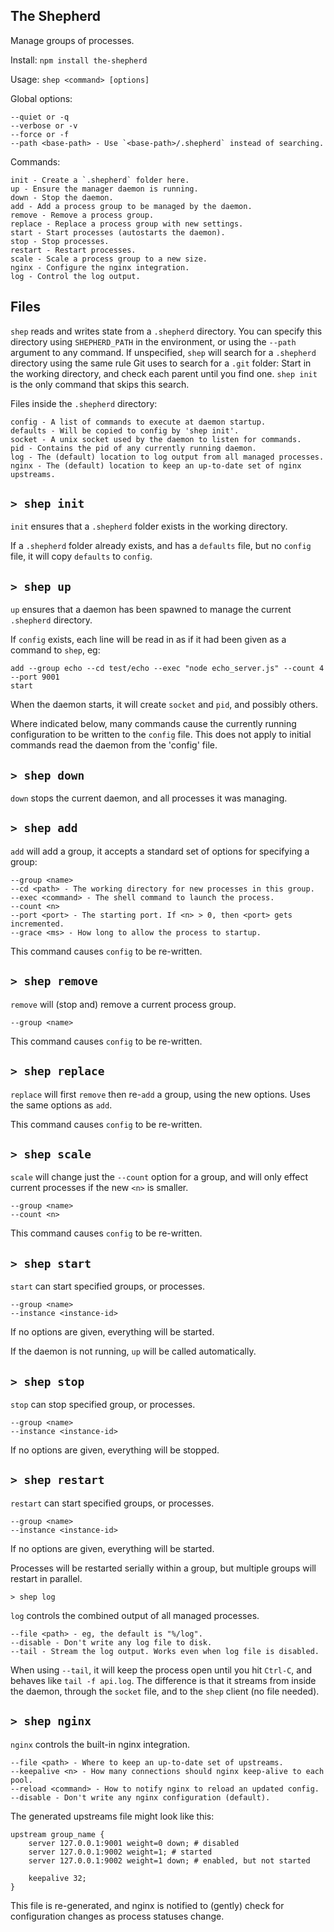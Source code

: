 
The Shepherd
--------

Manage groups of processes.

Install:
`npm install the-shepherd`


Usage:
`shep <command> [options]`

Global options:

	--quiet or -q
	--verbose or -v
	--force or -f
	--path <base-path> - Use `<base-path>/.shepherd` instead of searching.

Commands:

	init - Create a `.shepherd` folder here.
	up - Ensure the manager daemon is running.
	down - Stop the daemon.
	add - Add a process group to be managed by the daemon.
	remove - Remove a process group.
	replace - Replace a process group with new settings.
	start - Start processes (autostarts the daemon).
	stop - Stop processes.
	restart - Restart processes.
	scale - Scale a process group to a new size.
	nginx - Configure the nginx integration.
	log - Control the log output.

Files
-----

`shep` reads and writes state from a `.shepherd` directory. You can specify this directory using `SHEPHERD_PATH` in the environment, or using the `--path` argument to any command.  If unspecified, `shep` will search for a `.shepherd` directory using the same rule Git uses to search for a `.git` folder: Start in the working directory, and check each parent until you find one. `shep init` is the only command that skips this search.

Files inside the `.shepherd` directory:

	config - A list of commands to execute at daemon startup.
	defaults - Will be copied to config by 'shep init'.
	socket - A unix socket used by the daemon to listen for commands.
	pid - Contains the pid of any currently running daemon.
	log - The (default) location to log output from all managed processes.
	nginx - The (default) location to keep an up-to-date set of nginx upstreams.


`> shep init`
-----------

`init` ensures that a `.shepherd` folder exists in the working directory.

If a `.shepherd` folder already exists, and has a `defaults` file, but no `config` file, it will copy `defaults` to `config`.

`> shep up`
---------

`up` ensures that a daemon has been spawned to manage the current `.shepherd` directory.

If `config` exists, each line will be read in as if it had been given as a command to `shep`, eg:

	add --group echo --cd test/echo --exec "node echo_server.js" --count 4 --port 9001
	start

When the daemon starts, it will create `socket` and `pid`, and possibly others.

Where indicated below, many commands cause the currently running configuration to be written to the `config` file. This does not apply to initial commands read the daemon from the 'config' file.

`> shep down`
---------

`down` stops the current daemon, and all processes it was managing.

`> shep add`
----------

`add` will add a group, it accepts a standard set of options for
specifying a group:

	--group <name>
	--cd <path> - The working directory for new processes in this group.
	--exec <command> - The shell command to launch the process.
	--count <n>
	--port <port> - The starting port. If <n> > 0, then <port> gets incremented.
	--grace <ms> - How long to allow the process to startup.

This command causes `config` to be re-written.

`> shep remove`
-------------

`remove` will (stop and) remove a current process group.

	--group <name>

This command causes `config` to be re-written.

`> shep replace`
--------------

`replace` will first `remove` then re-`add` a group, using the new options.  Uses the same options as `add`.

This command causes `config` to be re-written.

`> shep scale`
------------

`scale` will change just the `--count` option for a group, and will only effect current processes if the new `<n>` is smaller.

	--group <name>
	--count <n>

This command causes `config` to be re-written.

`> shep start`
------------

`start` can start specified groups, or processes.

	--group <name>
	--instance <instance-id>

If no options are given, everything will be started.

If the daemon is not running, `up` will be called automatically.

`> shep stop`
-----------

`stop` can stop specified group, or processes.

	--group <name>
	--instance <instance-id>

If no options are given, everything will be stopped.

`> shep restart`
------------

`restart` can start specified groups, or processes.

	--group <name>
	--instance <instance-id>

If no options are given, everything will be started.

Processes will be restarted serially within a group, but multiple groups will restart in parallel.

`> shep log`

`log` controls the combined output of all managed processes.

	--file <path> - eg, the default is "%/log".
	--disable - Don't write any log file to disk.
	--tail - Stream the log output. Works even when log file is disabled.

When using `--tail`, it will keep the process open until you hit `Ctrl-C`, and behaves like `tail -f api.log`.
The difference is that it streams from inside the daemon, through the `socket` file, and to the `shep` client (no file needed).

`> shep nginx`
------------
`nginx` controls the built-in nginx integration.

	--file <path> - Where to keep an up-to-date set of upstreams.
	--keepalive <n> - How many connections should nginx keep-alive to each pool.
	--reload <command> - How to notify nginx to reload an updated config.
	--disable - Don't write any nginx configuration (default).

The generated upstreams file might look like this:

	upstream group_name {
		server 127.0.0.1:9001 weight=0 down; # disabled
		server 127.0.0.1:9002 weight=1; # started
		server 127.0.0.1:9002 weight=1 down; # enabled, but not started
		
		keepalive 32;
	}

This file is re-generated, and nginx is notified to (gently) check for configuration changes as process statuses change.
